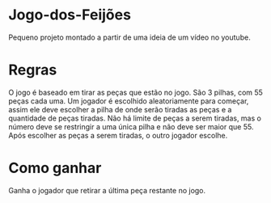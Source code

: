 # Jogo-dos-Feijões
Pequeno projeto montado a partir de uma ideia de um vídeo no youtube.
# Regras
O jogo é baseado em tirar as peças que estão no jogo. São 3 pilhas, com 55 peças cada uma.
Um jogador é escolhido aleatoriamente para começar, assim ele deve escolher a pilha de onde serão tiradas as peças e a quantidade de peças tiradas. Não há limite de peças a serem tiradas, mas o número deve se restringir a uma única pilha e não deve ser maior que 55.
Após escolher as peças a serem tiradas, o outro jogador escolhe.
# Como ganhar
Ganha o jogador que retirar a última peça restante no jogo.
